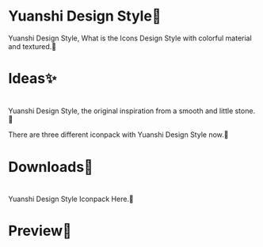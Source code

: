# Yuanshi Design Style💎
Yuanshi Design Style, What is the Icons Design Style with colorful material and textured.🎨
#
# Ideas✨
#
Yuanshi Design Style, the original inspiration from a smooth and little stone. 🎉

There are three different iconpack with Yuanshi Design Style now.🎁
#
# Downloads🎨
#
Yuanshi Design Style Iconpack Here.💎
#
# Preview🎁
#
